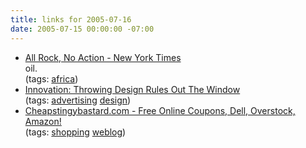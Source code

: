 ```yaml
---
title: links for 2005-07-16
date: 2005-07-15 00:00:00 -07:00
---
```


<ul class="delicious">
	<li>
		<div class="delicious-link"><a href="http://www.nytimes.com/2005/07/15/opinion/15tonme.html?ex=1279080000&en=81ef7aee68446513&ei=5090&partner=rssuserland&emc=rss">All Rock, No Action - New York Times</a></div>
		<div class="delicious-extended">oil.</div>
		<div class="delicious-tags">(tags: <a href="http://del.icio.us/torrez/africa">africa</a>)</div>
	</li>
	<li>
		<div class="delicious-link"><a href="http://blog.industrialbrand.com/news_design_rules_out_window.html">Innovation: Throwing Design Rules Out The Window</a></div>
		<div class="delicious-tags">(tags: <a href="http://del.icio.us/torrez/advertising">advertising</a> <a href="http://del.icio.us/torrez/design">design</a>)</div>
	</li>
	<li>
		<div class="delicious-link"><a href="http://cheap.typepad.com/">Cheapstingybastard.com - Free Online Coupons, Dell, Overstock, Amazon!</a></div>
		<div class="delicious-tags">(tags: <a href="http://del.icio.us/torrez/shopping">shopping</a> <a href="http://del.icio.us/torrez/weblog">weblog</a>)</div>
	</li>
</ul>
